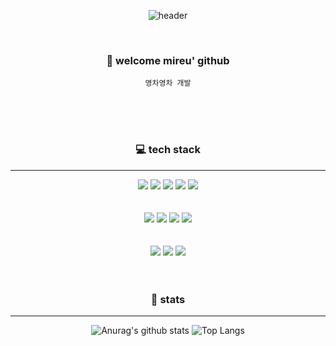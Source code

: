 <div align="center">

![header](https://capsule-render.vercel.app/api?type=cylinder&color=000000&height=100&section=header&text=mireu&fontColor=ffffff&fontSize=30&animation=twinkling&fontAlignY=55)

<br>

### 👋 welcome mireu' github
`영차영차 개발`

<br>
<br>
<br>

### 💻 tech stack
___
<img src="https://img.shields.io/badge/java-007396?style=flat-square&logo=java&logoColor=white"/>
<img src="https://img.shields.io/badge/ORACLE-F80000?style=flat-square&logo=oracle&logoColor=white"/>
<img src="https://img.shields.io/badge/Sap-0FAAFF?style=flat-square&logo=Sap&logoColor=white">
<img src="https://img.shields.io/badge/Swift-F05138?style=flat-square&logo=Swift&logoColor=white"/>
 <img src="https://img.shields.io/badge/UIKit-00a7ff?style=flat-square&logo=Swift&logoColor=white">
 <br>
<br>
<br>

<img src="https://img.shields.io/badge/Amazon AWS-232F3E?style=flat-square&logo=amazonaws&logoColor=white"/>
<img src="https://img.shields.io/badge/Spring-6DB33F?style=flat-square&logo=Spring&logoColor=white"/>
<img src="https://img.shields.io/badge/Docker-2496ED?style=flat-square&logo=Docker&logoColor=white"/>
<img src="https://img.shields.io/badge/Xcode-147EFB?style=flat-square&logo=Xcode&logoColor=white"/>
 
 <br>
<br>
<br>

<img src="https://img.shields.io/badge/GitHub-181717?style=flat-square&logo=GitHub&logoColor=white"/>
<img src="https://img.shields.io/badge/Git-F05032?style=flat-square&logo=git&logoColor=white"/>
<img src="https://img.shields.io/badge/Velog-20C997?style=flat-square&logo=velog&logoColor=white"/>




<br>
<br>
<br>

### 🙏 stats
___
![Anurag's github stats](https://github-readme-stats.vercel.app/api?username=mireu930&include_all_commits=true) ![Top Langs](https://github-readme-stats.vercel.app/api/top-langs/?username=mireu930&layout=compact)

</div>
